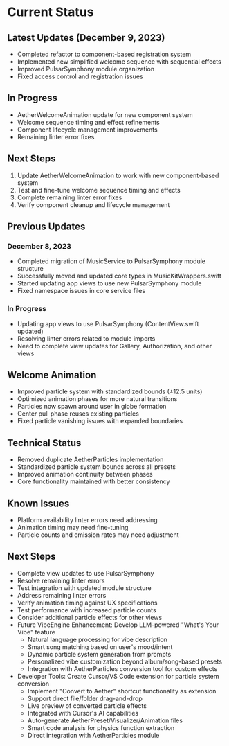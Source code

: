 # Current Status

## Latest Updates (December 9, 2023)

- Completed refactor to component-based registration system
- Implemented new simplified welcome sequence with sequential effects
- Improved PulsarSymphony module organization
- Fixed access control and registration issues

## In Progress

- AetherWelcomeAnimation update for new component system
- Welcome sequence timing and effect refinements
- Component lifecycle management improvements
- Remaining linter error fixes

## Next Steps

1. Update AetherWelcomeAnimation to work with new component-based system
2. Test and fine-tune welcome sequence timing and effects
3. Complete remaining linter error fixes
4. Verify component cleanup and lifecycle management

## Previous Updates

### December 8, 2023
- Completed migration of MusicService to PulsarSymphony module structure
- Successfully moved and updated core types in MusicKitWrappers.swift
- Started updating app views to use new PulsarSymphony module
- Fixed namespace issues in core service files

### In Progress
- Updating app views to use PulsarSymphony (ContentView.swift updated)
- Resolving linter errors related to module imports
- Need to complete view updates for Gallery, Authorization, and other views

## Welcome Animation
- Improved particle system with standardized bounds (±12.5 units)
- Optimized animation phases for more natural transitions
- Particles now spawn around user in globe formation
- Center pull phase reuses existing particles
- Fixed particle vanishing issues with expanded boundaries

## Technical Status
- Removed duplicate AetherParticles implementation
- Standardized particle system bounds across all presets
- Improved animation continuity between phases
- Core functionality maintained with better consistency

## Known Issues
- Platform availability linter errors need addressing
- Animation timing may need fine-tuning
- Particle counts and emission rates may need adjustment

## Next Steps
- Complete view updates to use PulsarSymphony
- Resolve remaining linter errors
- Test integration with updated module structure
- Address remaining linter errors
- Verify animation timing against UX specifications
- Test performance with increased particle counts
- Consider additional particle effects for other views
- Future VibeEngine Enhancement: Develop LLM-powered "What's Your Vibe" feature
  - Natural language processing for vibe description
  - Smart song matching based on user's mood/intent
  - Dynamic particle system generation from prompts
  - Personalized vibe customization beyond album/song-based presets
  - Integration with AetherParticles conversion tool for custom effects
- Developer Tools: Create Cursor/VS Code extension for particle system conversion
  - Implement "Convert to Aether" shortcut functionality as extension
  - Support direct file/folder drag-and-drop
  - Live preview of converted particle effects
  - Integrated with Cursor's AI capabilities
  - Auto-generate AetherPreset/Visualizer/Animation files
  - Smart code analysis for physics function extraction
  - Direct integration with AetherParticles module

